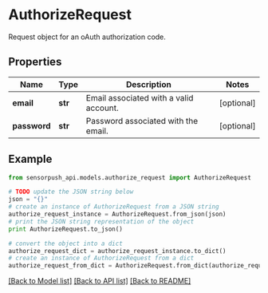 # AuthorizeRequest

Request object for an oAuth authorization code.

## Properties
Name | Type | Description | Notes
------------ | ------------- | ------------- | -------------
**email** | **str** | Email associated with a valid account. | [optional] 
**password** | **str** | Password associated with the email. | [optional] 

## Example

```python
from sensorpush_api.models.authorize_request import AuthorizeRequest

# TODO update the JSON string below
json = "{}"
# create an instance of AuthorizeRequest from a JSON string
authorize_request_instance = AuthorizeRequest.from_json(json)
# print the JSON string representation of the object
print AuthorizeRequest.to_json()

# convert the object into a dict
authorize_request_dict = authorize_request_instance.to_dict()
# create an instance of AuthorizeRequest from a dict
authorize_request_from_dict = AuthorizeRequest.from_dict(authorize_request_dict)
```
[[Back to Model list]](../README.md#documentation-for-models) [[Back to API list]](../README.md#documentation-for-api-endpoints) [[Back to README]](../README.md)


